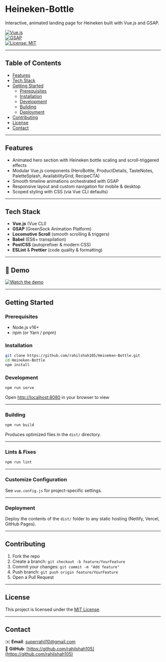 # Heineken-Bottle

Interactive, animated landing page for Heineken built with Vue.js and GSAP.

[![Vue.js](https://img.shields.io/badge/Vue-3.2-blue.svg?logo=vue.js&logoColor=white)](https://vuejs.org/)  
[![GSAP](https://img.shields.io/badge/GSAP-3.11-green.svg?logo=greensock&logoColor=white)](https://greensock.com/gsap/)  
[![License: MIT](https://img.shields.io/badge/license-MIT-blue.svg)](/LICENSE)

---

## Table of Contents

- [Features](#features)
- [Tech Stack](#tech-stack)
- [Getting Started](#getting-started)
  - [Prerequisites](#prerequisites)
  - [Installation](#installation) 
  - [Development](#development)
  - [Building](#building)
  - [Deployment](#deployment)
- [Contributing](#contributing)
- [License](#license)
- [Contact](#contact)

---

## Features

- Animated hero section with Heineken bottle scaling and scroll-triggered effects
- Modular Vue.js components (HeroBottle, ProductDetails, TasteNotes, PaletteSplash, AvailabilityGrid, RecipeCTA)
- Smooth timeline animations orchestrated with GSAP
- Responsive layout and custom navigation for mobile & desktop
- Scoped styling with CSS (via Vue CLI defaults)

---

## Tech Stack

- **Vue.js** (Vue CLI)
- **GSAP** (GreenSock Animation Platform)
- **Locomotive Scroll** (smooth scrolling & triggers)
- **Babel** (ES6+ transpilation)
- **PostCSS** (autoprefixer & modern CSS)
- **ESLint** & **Prettier** (code quality & formatting)

---

## 🎥 Demo

[![Watch the demo](https://img.shields.io/badge/Watch%20Demo-%F0%9F%8E%A5-lightgrey?style=for-the-badge)](https://github.com/rahilshah105/Heineken-Bottle/raw/main/public/demo.mp4)

---

## Getting Started

### Prerequisites

- Node.js v16+
- npm (or Yarn / pnpm)

### Installation

```bash
git clone https://github.com/rahilshah105/Heineken-Bottle.git
cd Heineken-Bottle
npm install
```

### Development

```bash
npm run serve
```

Open [http://localhost:8080](http://localhost:8080) in your browser to view

---

### Building

```bash
npm run build
```

Produces optimized files in the `dist/` directory.

---

### Lints & Fixes

```bash
npm run lint
```

---

### Customize Configuration

See `vue.config.js` for project-specific settings.

---

### Deployment

Deploy the contents of the `dist/` folder to any static hosting (Netlify, Vercel, GitHub Pages).

---

## Contributing

1. Fork the repo
2. Create a branch: `git checkout -b feature/YourFeature`
3. Commit your changes: `git commit -m "Add feature"`
4. Push branch: `git push origin feature/YourFeature`
5. Open a Pull Request

---

## License

This project is licensed under the [MIT License](LICENSE).

---

## Contact

✉️ **Email**: [superrahil10@gmail.com](mailto:superrahil10@gmail.com)  
🐙 **GitHub**: [https://github.com/rahilshah105](https://github.com/rahilshah105)
